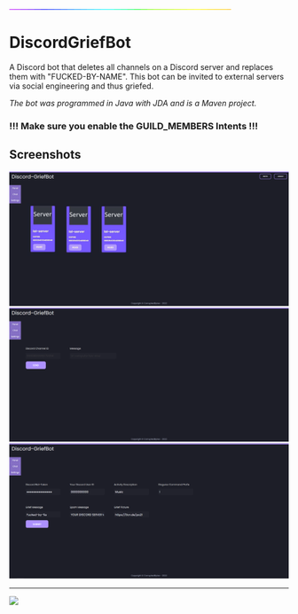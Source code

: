 <img src="screenshots/rainbow-line.gif" alt="Rainbow-Line" />

# DiscordGriefBot
A Discord bot that deletes all channels on a Discord server and replaces them with "FUCKED-BY-NAME". This bot can be invited to external servers via social engineering and thus griefed.

*The bot was programmed in Java with JDA and is a Maven project.*



### !!! Make sure you enable the GUILD_MEMBERS Intents !!!

## Screenshots

<img src="screenshots/screenshot-panel.png" alt="Panel" />

<img src="screenshots/screenshot-chat.png" alt="Chat" />

<img src="screenshots/screenshot-settings.png" alt="Settings" />

-----

<a href="https://www.buymeacoffee.com/corruptedbytes"><img src="https://img.buymeacoffee.com/button-api/?text=Buy me a coffee&emoji=☕&slug=corruptedbytes&button_colour=FFDD00&font_colour=000000&font_family=Cookie&outline_colour=000000&coffee_colour=ffffff" /></a>

